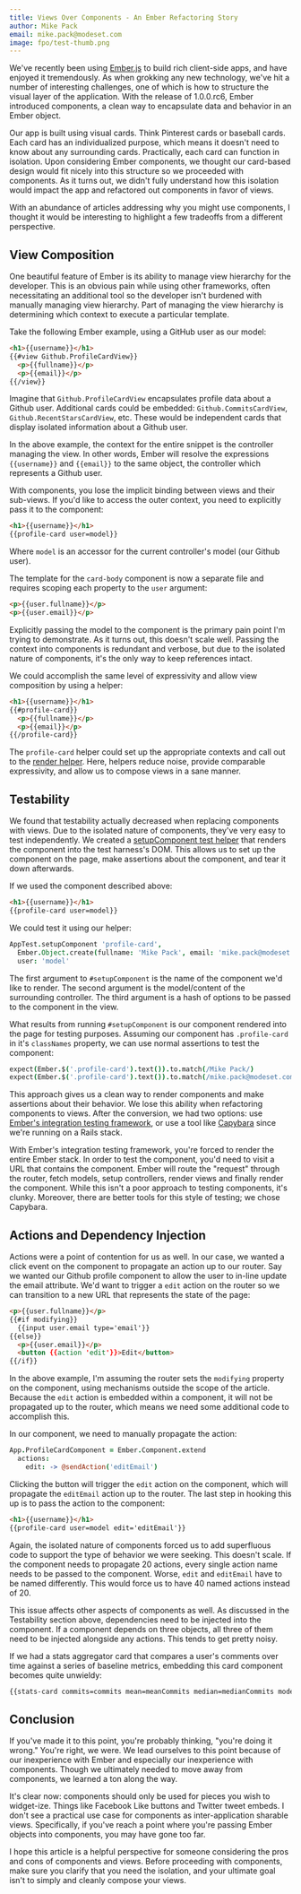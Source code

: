 ```yaml
---
title: Views Over Components - An Ember Refactoring Story
author: Mike Pack
email: mike.pack@modeset.com
image: fpo/test-thumb.png
---
```


We've recently been using [Ember.js](http://www.emberjs.com) to build rich client-side apps, and have enjoyed it tremendously. As when grokking any new technology, we've hit a number of interesting challenges, one of which is how to structure the visual layer of the application. With the release of 1.0.0.rc6, Ember introduced components, a clean way to encapsulate data and behavior in an Ember object.

Our app is built using visual cards. Think Pinterest cards or baseball cards. Each card has an individualized purpose, which means it doesn't need to know about any surrounding cards. Practically, each card can function in isolation. Upon considering Ember components, we thought our card-based design would fit nicely into this structure so we proceeded with components. As it turns out, we didn't fully understand how this isolation would impact the app and refactored out components in favor of views.

With an abundance of articles addressing why you might use components, I thought it would be interesting to highlight a few tradeoffs from a different perspective.


## View Composition

One beautiful feature of Ember is its ability to manage view hierarchy for the developer. This is an obvious pain while using other frameworks, often necessitating an additional tool so the developer isn't burdened with manually managing view hierarchy. Part of managing the view hierarchy is determining which context to execute a particular template. 

Take the following Ember example, using a GitHub user as our model:

```html
<h1>{{username}}</h1>
{{#view Github.ProfileCardView}}
  <p>{{fullname}}</p>
  <p>{{email}}</p>
{{/view}}
```

Imagine that `Github.ProfileCardView` encapsulates profile data about a Github user. Additional cards could be embedded: `Github.CommitsCardView`, `Github.RecentStarsCardView`, etc. These would be independent cards that display isolated information about a Github user.

In the above example, the context for the entire snippet is the controller managing the view. In other words, Ember will resolve the expressions `{{username}}` and `{{email}}` to the same object, the controller which represents a Github user.

With components, you lose the implicit binding between views and their sub-views. If you'd like to access the outer context, you need to explicitly pass it to the component:

```html
<h1>{{username}}</h1>
{{profile-card user=model}}
```

Where `model` is an accessor for the current controller's model (our Github user).

The template for the `card-body` component is now a separate file and requires scoping each property to the `user` argument:

```html
<p>{{user.fullname}}</p>
<p>{{user.email}}</p>
```

Explicitly passing the model to the component is the primary pain point I'm trying to demonstrate. As it turns out, this doesn't scale well. Passing the context into components is redundant and verbose, but due to the isolated nature of components, it's the only way to keep references intact.

We could accomplish the same level of expressivity and allow view composition by using a helper:

```html
<h1>{{username}}</h1>
{{#profile-card}}
  <p>{{fullname}}</p>
  <p>{{email}}</p>
{{/profile-card}}
```

The `profile-card` helper could set up the appropriate contexts and call out to the [render helper](http://emberjs.com/guides/templates/rendering-with-helpers/#toc_the-code-render-code-helper). Here, helpers reduce noise, provide comparable expressivity, and allow us to compose views in a sane manner.


## Testability

We found that testability actually decreased when replacing components with views. Due to the isolated nature of components, they've very easy to test independently. We created a [setupComponent test helper](https://gist.github.com/mikepack/9274300) that renders the component into the test harness's DOM. This allows us to set up the component on the page, make assertions about the component, and tear it down afterwards.

If we used the component described above:

```html
<h1>{{username}}</h1>
{{profile-card user=model}}
```

We could test it using our helper:

```coffeescript
AppTest.setupComponent 'profile-card',
  Ember.Object.create(fullname: 'Mike Pack', email: 'mike.pack@modeset.com')
  user: 'model'
```

The first argument to `#setupComponent` is the name of the component we'd like to render. The second argument is the model/content of the surrounding controller. The third argument is a hash of options to be passed to the component in the view.

What results from running `#setupComponent` is our component rendered into the page for testing purposes. Assuming our component has `.profile-card` in it's `classNames` property, we can use normal assertions to test the component:

```coffeescript
expect(Ember.$('.profile-card').text()).to.match(/Mike Pack/)
expect(Ember.$('.profile-card').text()).to.match(/mike.pack@modeset.com/)
```

This approach gives us a clean way to render components and make assertions about their behavior. We lose this ability when refactoring components to views. After the conversion, we had two options: use [Ember's integration testing framework](http://emberjs.com/guides/testing/integration/), or use a tool like [Capybara](https://github.com/jnicklas/capybara) since we're running on a Rails stack.

With Ember's integration testing framework, you're forced to render the entire Ember stack. In order to test the component, you'd need to visit a URL that contains the component. Ember will route the "request" through the router, fetch models, setup controllers, render views and finally render the component. While this isn't a poor approach to testing components, it's clunky. Moreover, there are better tools for this style of testing; we chose Capybara.


## Actions and Dependency Injection

Actions were a point of contention for us as well. In our case, we wanted a click event on the component to propagate an action up to our router. Say we wanted our Github profile component to allow the user to in-line update the email attribute. We'd want to trigger a `edit` action on the router so we can transition to a new URL that represents the state of the page:

```html
<p>{{user.fullname}}</p>
{{#if modifying}}
  {{input user.email type='email'}}
{{else}}
  <p>{{user.email}}</p>
  <button {{action 'edit'}}>Edit</button>
{{/if}}
```

In the above example, I'm assuming the router sets the `modifying` property on the component, using mechanisms outside the scope of the article. Because the `edit` action is embedded within a component, it will not be propagated up to the router, which means we need some additional code to accomplish this.

In our component, we need to manually propagate the action:

```coffeescript
App.ProfileCardComponent = Ember.Component.extend
  actions:
    edit: -> @sendAction('editEmail')
```

Clicking the button will trigger the `edit` action on the component, which will propagate the `editEmail` action up to the router. The last step in hooking this up is to pass the action to the component:

```html
<h1>{{username}}</h1>
{{profile-card user=model edit='editEmail'}}
```

Again, the isolated nature of components forced us to add superfluous code to support the type of behavior we were seeking. This doesn't scale. If the component needs to propagate 20 actions, every single action name needs to be passed to the component. Worse, `edit` and `editEmail` have to be named differently. This would force us to have 40 named actions instead of 20.

This issue affects other aspects of components as well. As discussed in the Testability section above, dependencies need to be injected into the component. If a component depends on three objects, all three of them need to be injected alongside any actions. This tends to get pretty noisy.

If we had a stats aggregator card that compares a user's comments over time against a series of baseline metrics, embedding this card component becomes quite unwieldy:

```html
{{stats-card commits=commits mean=meanCommits median=medianCommits mode=modeCommits max=maxCommits min=minCommits export='exportStats' changeMonth='changeCurrentMonth'}}
```


## Conclusion

If you've made it to this point, you're probably thinking, "you're doing it wrong." You're right, we were. We lead ourselves to this point because of our inexperience with Ember and especially our inexperience with components. Though we ultimately needed to move away from components, we learned a ton along the way.

It's clear now: components should only be used for pieces you wish to widget-ize. Things like Facebook Like buttons and Twitter tweet embeds. I don't see a practical use case for components as inter-application sharable views. Specifically, if you've reach a point where you're passing Ember objects into components, you may have gone too far.

I hope this article is a helpful perspective for someone considering the pros and cons of components and views. Before proceeding with components, make sure you clarify that you need the isolation, and your ultimate goal isn't to simply and cleanly compose your views.
